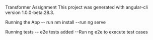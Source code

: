 Transformer Assignment
This project was generated with angular-cli version 1.0.0-beta.28.3.

Running the App
-- run nm install
--run ng serve 

Running tests
-- e2e tests added
--Run ng e2e to execute test cases
